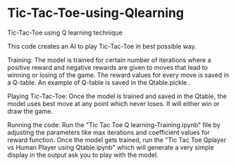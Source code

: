 # Tic-Tac-Toe-using-Qlearning
Tic-Tac-Toe using Q learning technique

This code creates an AI to play Tic-Tac-Toe in best possible way. 

Training:
The model is trained for certain number of iterations where a positive reward and negative rewards are given to moves that lead to winning or losing of the game. The reward values for every move is saved in a Q-table. An example of Q-table is saved in the Qtable.pickle .

Playing Tic-Tac-Toe:
Once the model is trained and saved in the Qtable, the model uses best move at any point which never loses. It will either win or draw the game.

Running the code:
Run the "Tic Tac Toe Q learning-Training.ipynb" file by adjusting the parameters like max iterations and coefficient values for reward function.
Once the model gets trained, run the "Tic Tac Toe Qplayer vs Human Player using Qtable.ipynb" which will generate a very simple display in the output ask you to play with the model. 
